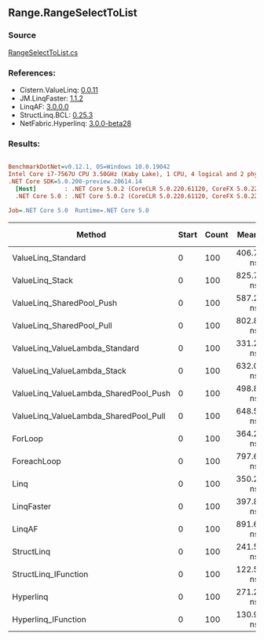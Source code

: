 ﻿## Range.RangeSelectToList

### Source
[RangeSelectToList.cs](../LinqBenchmarks/Range/RangeSelectToList.cs)

### References:
- Cistern.ValueLinq: [0.0.11](https://www.nuget.org/packages/Cistern.ValueLinq/0.0.11)
- JM.LinqFaster: [1.1.2](https://www.nuget.org/packages/JM.LinqFaster/1.1.2)
- LinqAF: [3.0.0.0](https://www.nuget.org/packages/LinqAF/3.0.0.0)
- StructLinq.BCL: [0.25.3](https://www.nuget.org/packages/StructLinq.BCL/0.25.3)
- NetFabric.Hyperlinq: [3.0.0-beta28](https://www.nuget.org/packages/NetFabric.Hyperlinq/3.0.0-beta28)

### Results:
``` ini

BenchmarkDotNet=v0.12.1, OS=Windows 10.0.19042
Intel Core i7-7567U CPU 3.50GHz (Kaby Lake), 1 CPU, 4 logical and 2 physical cores
.NET Core SDK=5.0.200-preview.20614.14
  [Host]        : .NET Core 5.0.2 (CoreCLR 5.0.220.61120, CoreFX 5.0.220.61120), X64 RyuJIT
  .NET Core 5.0 : .NET Core 5.0.2 (CoreCLR 5.0.220.61120, CoreFX 5.0.220.61120), X64 RyuJIT

Job=.NET Core 5.0  Runtime=.NET Core 5.0  

```
|                                Method | Start | Count |     Mean |   Error |  StdDev | Ratio | RatioSD |  Gen 0 | Gen 1 | Gen 2 | Allocated |
|-------------------------------------- |------ |------ |---------:|--------:|--------:|------:|--------:|-------:|------:|------:|----------:|
|                    ValueLinq_Standard |     0 |   100 | 406.7 ns | 2.56 ns | 2.14 ns |  1.12 |    0.01 | 0.2179 |     - |     - |     456 B |
|                       ValueLinq_Stack |     0 |   100 | 825.7 ns | 4.45 ns | 3.95 ns |  2.27 |    0.02 | 0.3319 |     - |     - |     696 B |
|             ValueLinq_SharedPool_Push |     0 |   100 | 587.2 ns | 3.70 ns | 3.28 ns |  1.61 |    0.01 | 0.2174 |     - |     - |     456 B |
|             ValueLinq_SharedPool_Pull |     0 |   100 | 802.8 ns | 5.53 ns | 5.18 ns |  2.20 |    0.02 | 0.2174 |     - |     - |     456 B |
|        ValueLinq_ValueLambda_Standard |     0 |   100 | 331.2 ns | 1.54 ns | 1.44 ns |  0.91 |    0.01 | 0.2179 |     - |     - |     456 B |
|           ValueLinq_ValueLambda_Stack |     0 |   100 | 632.0 ns | 4.13 ns | 3.86 ns |  1.74 |    0.02 | 0.3319 |     - |     - |     696 B |
| ValueLinq_ValueLambda_SharedPool_Push |     0 |   100 | 498.8 ns | 2.16 ns | 2.02 ns |  1.37 |    0.01 | 0.2174 |     - |     - |     456 B |
| ValueLinq_ValueLambda_SharedPool_Pull |     0 |   100 | 648.5 ns | 3.24 ns | 2.87 ns |  1.78 |    0.02 | 0.2174 |     - |     - |     456 B |
|                               ForLoop |     0 |   100 | 364.2 ns | 2.79 ns | 2.47 ns |  1.00 |    0.00 | 0.5660 |     - |     - |    1184 B |
|                           ForeachLoop |     0 |   100 | 797.6 ns | 2.97 ns | 2.32 ns |  2.19 |    0.02 | 0.5922 |     - |     - |    1240 B |
|                                  Linq |     0 |   100 | 350.2 ns | 1.63 ns | 1.36 ns |  0.96 |    0.01 | 0.2599 |     - |     - |     544 B |
|                            LinqFaster |     0 |   100 | 397.8 ns | 3.57 ns | 3.16 ns |  1.09 |    0.01 | 0.6232 |     - |     - |    1304 B |
|                                LinqAF |     0 |   100 | 891.6 ns | 3.37 ns | 2.82 ns |  2.45 |    0.02 | 0.5655 |     - |     - |    1184 B |
|                            StructLinq |     0 |   100 | 241.5 ns | 1.73 ns | 1.62 ns |  0.66 |    0.00 | 0.2446 |     - |     - |     512 B |
|                  StructLinq_IFunction |     0 |   100 | 122.5 ns | 1.23 ns | 1.09 ns |  0.34 |    0.00 | 0.2179 |     - |     - |     456 B |
|                             Hyperlinq |     0 |   100 | 271.2 ns | 1.02 ns | 0.91 ns |  0.74 |    0.01 | 0.2408 |     - |     - |     504 B |
|                   Hyperlinq_IFunction |     0 |   100 | 130.9 ns | 0.85 ns | 0.76 ns |  0.36 |    0.00 | 0.2408 |     - |     - |     504 B |
